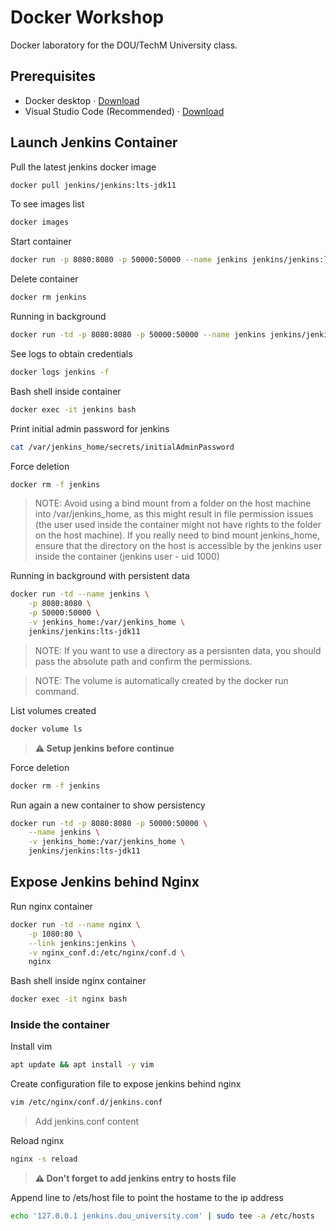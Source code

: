 # Docker Workshop

Docker laboratory for the DOU/TechM University class.

## Prerequisites

+ Docker desktop · [Download](https://hub.docker.com/editions/community/docker-ce-desktop-mac)
+ Visual Studio Code (Recommended) · [Download](https://code.visualstudio.com/download)

## Launch Jenkins Container

Pull the latest jenkins docker image
```bash
docker pull jenkins/jenkins:lts-jdk11
```

To see images list
```bash
docker images
```

Start container
```bash
docker run -p 8080:8080 -p 50000:50000 --name jenkins jenkins/jenkins:lts-jdk11
```

Delete container
```bash
docker rm jenkins
```

Running in background
```bash
docker run -td -p 8080:8080 -p 50000:50000 --name jenkins jenkins/jenkins:lts-jdk11
```

See logs to obtain credentials
```bash
docker logs jenkins -f
```

Bash shell inside container
```bash
docker exec -it jenkins bash
```

Print initial admin password for jenkins
```bash
cat /var/jenkins_home/secrets/initialAdminPassword
```

Force deletion
```bash
docker rm -f jenkins
```

> NOTE: Avoid using a bind mount from a folder on the host machine into /var/jenkins_home, as this might result in file permission issues (the user used inside the container might not have rights to the folder on the host machine). If you really need to bind mount jenkins_home, ensure that the directory on the host is accessible by the jenkins user inside the container (jenkins user - uid 1000)

Running in background with persistent data
```bash
docker run -td --name jenkins \
    -p 8080:8080 \
    -p 50000:50000 \
    -v jenkins_home:/var/jenkins_home \
    jenkins/jenkins:lts-jdk11
```

> NOTE: If you want to use a directory as a persisnten data, you should pass the absolute path and confirm the permissions.

> NOTE: The volume is automatically created by the docker run command.

List volumes created
```bash
docker volume ls
```

> **⚠ Setup jenkins before continue**

Force deletion
```bash
docker rm -f jenkins
```

Run again a new container to show persistency 
```bash
docker run -td -p 8080:8080 -p 50000:50000 \
    --name jenkins \
    -v jenkins_home:/var/jenkins_home \
    jenkins/jenkins:lts-jdk11
```

## Expose Jenkins behind Nginx

Run nginx container
```bash
docker run -td --name nginx \
    -p 1080:80 \
    --link jenkins:jenkins \
    -v nginx_conf.d:/etc/nginx/conf.d \
    nginx
```

Bash shell inside nginx container
```bash
docker exec -it nginx bash
```

### Inside the container

Install vim
```bash
apt update && apt install -y vim
```

Create configuration file to expose jenkins behind nginx
```bash
vim /etc/nginx/conf.d/jenkins.conf
```
> Add jenkins.conf content

Reload nginx
```bash
nginx -s reload
```

> **⚠ Don't forget to add jenkins entry to hosts file**

Append line to /ets/host file to point the hostame to the ip address
```bash
echo '127.0.0.1 jenkins.dou_university.com' | sudo tee -a /etc/hosts
```